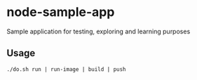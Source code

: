 # node-sample-app
Sample application for testing, exploring and learning purposes

## Usage

`./do.sh run | run-image | build | push`
